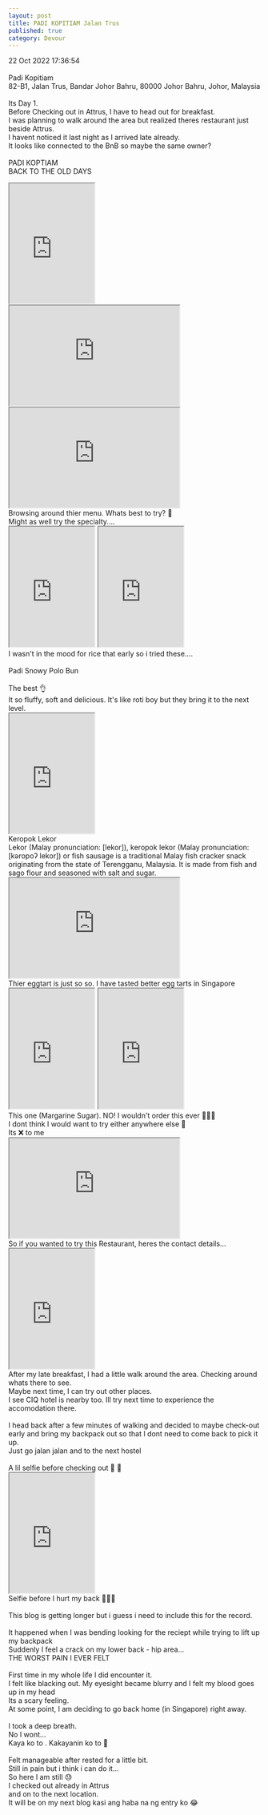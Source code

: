 ```yaml
---
layout: post
title: PADI KOPITIAM Jalan Trus
published: true
category: Devour
---
```

22 Oct 2022 17:36:54
<br>
<br>
Padi Kopitiam
<br>
82-B1, Jalan Trus, Bandar Johor Bahru, 80000 Johor Bahru, Johor, Malaysia
<br>
<br>
Its Day 1. 
<br>
Before Checking out in Attrus, I have to head out for breakfast.
<br>
I was planning to walk around the area but realized theres restaurant just beside Attrus.
<br>
I havent noticed it last night as I arrived late already. 
<br>
It looks like connected to the BnB so maybe the same owner?
<br>
<br>
PADI KOPTIAM
<br>
BACK TO THE OLD DAYS
<br>
<iframe src="https://drive.google.com/file/d/1qJXXuxV1ekTYTLZ22qOj0qrTo8_6kyeS/preview" width="170" height="240" allow="autoplay"></iframe>
<iframe src="https://drive.google.com/file/d/13T8mLRLt0xlBp8E4uqkJKfKZz5EilFRk/preview" width="340" height="200" allow="autoplay"></iframe>
<iframe src="https://drive.google.com/file/d/1iE9Hu5vXQlNpXfZPuArIHPW0YZtID4lI/preview" width="340" height="200" allow="autoplay"></iframe>
<br>
Browsing around thier menu. Whats best to try? 🤔
<br>
Might as well try the specialty....
<br>
<iframe src="https://drive.google.com/file/d/1QAtOm5MSddzccY235zPQ-KGHmdGBmwit/preview" width="170" height="240" allow="autoplay"></iframe>
<iframe src="https://drive.google.com/file/d/1WGD8HWsu6-zZtbdTyIqzriZYRNfg5bez/preview" width="170" height="240" allow="autoplay"></iframe>

<br>
I wasn't in the mood for rice that early so i tried these....
<br>
<br>
Padi Snowy Polo Bun 
<br>
<br>
The best 👌
<br>
It so fluffy, soft and delicious. It's like roti boy but they bring it to the next level.
<br>
<iframe src="https://drive.google.com/file/d/1LcP0stnexUfl_On8sMYMhYqrzv6li_F6/preview" width="170" height="240" allow="autoplay"></iframe>
<br>
Keropok Lekor
<br>
Lekor (Malay pronunciation: [lekor]), keropok lekor (Malay pronunciation: [kəropoʔ lekor]) or fish sausage is a traditional Malay fish cracker snack originating from the state of Terengganu, Malaysia. It is made from fish and sago flour and seasoned with salt and sugar.
<br>
<iframe src="https://drive.google.com/file/d/1fS5iNJ7j5wXy8uEANRcBv2FyYTVsutcU/preview" width="340" height="200" allow="autoplay"></iframe>
<br>
Thier eggtart is just so so. I have tasted better egg tarts in Singapore
<br>
<iframe src="https://drive.google.com/file/d/1BhprtUFpeXmrornIPHWR-8_I5NXG8tvm/preview" width="170" height="240" allow="autoplay"></iframe>
<iframe src="https://drive.google.com/file/d/1SdRqvg3nnOUIvZbVvuoK0mu9wulct4rX/preview" width="170" height="240" allow="autoplay"></iframe>
<br>
This one (Margarine Sugar). NO! I wouldn't order this ever 🤦🏻‍♀️
<br>
I dont think I would want to try either anywhere else 😬
<br>
Its ❌ to me
<br>
<iframe src="https://drive.google.com/file/d/18oiThkEbM4Me8V688yXGWrbNQjVWywgD/preview" width="340" height="200" allow="autoplay"></iframe>
<br>
So if you wanted to try this Restaurant, heres the contact details...
<br>
<iframe src="https://drive.google.com/file/d/1-MggJQbUFJAPUpuhlWQHaQb0xl4WeKVR/preview" width="170" height="240" allow="autoplay"></iframe>
<br>
After my late breakfast, I had a little walk around the area. Checking around whats there to see.
<br>
Maybe next time, I can try out other places.
<br>
I see CIQ hotel is nearby too. Ill try next time to experience the accomodation there.
<br>
<br>
I head back after a few minutes of walking and decided to maybe check-out early and bring my backpack out so that I dont need to come back to pick it up.
<br>
Just go jalan jalan and to the next hostel
<br>
<br>
A lil selfie before checking out 🤭 🤳
<br>
<iframe src="https://drive.google.com/file/d/1rUFgEBRIvLpKTtv1-uHzk_Jpwoud3hKa/preview" width="170" height="240" allow="autoplay"></iframe>
<br>
Selfie before I hurt my back 😵‍💫🤕
<br>
<br>
This blog is getting longer but i guess i need to include this for the record.
<br>
<br>
It happened when I was bending looking for the reciept while trying to lift up my backpack
<br>
Suddenly I feel a crack on my lower back - hip area...
<br>
THE WORST PAIN I EVER FELT
<br>
<br>
First time in my whole life I did encounter it.
<br>
I felt like blacking out. My eyesight became blurry and I felt my blood goes up in my head
<br>
Its a scary feeling.
<br>
At some point, I am deciding to go back home (in Singapore) right away.
<br>
<br>
I took a deep breath. 
<br>
No I wont...
<br>
Kaya ko to . Kakayanin ko to 💪
<br>
<br>
Felt manageable after rested for a little bit.
<br>
Still in pain but i think i can do it...
<br>
So here I am still 😓
<br>
I checked out already in Attrus
<br>
and on to the next location. 
<br>
It will be on my next blog kasi ang haba na ng entry ko 😂


